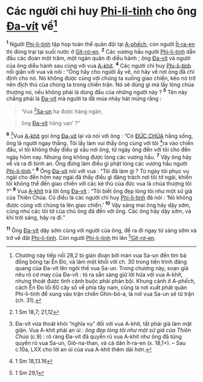 # Các người chỉ huy [Phi-li-tinh]() cho ông [Đa-vít]() về[^1-8f833b34-cb3f-4d95-811f-d36a33c0b04b]
<sup><b>1</b></sup> Người [Phi-li-tinh]() tập họp toàn thể quân đội tại [A-phếch](), còn người [Ít-ra-en]() thì đóng trại tại suối nước ở [Gít-rơ-en](). <sup><b>2</b></sup> Các vương hầu người [Phi-li-tinh]() dẫn đầu các đoàn một trăm, một ngàn quân đi diễu hành ; ông [Đa-vít]() và người của ông diễu hành sau cùng với vua [A-khít](). <sup><b>4</b></sup> Các người chỉ huy [Phi-li-tinh]() nổi giận với vua và nói : “Ông hãy cho người ấy về, nó hãy về nơi ông đã chỉ định cho nó. Nó không được cùng với chúng ta xuống giao chiến, kẻo nó trở nên địch thủ của chúng ta trong chiến trận. Nó sẽ dùng gì mà lấy lòng chúa thượng nó, nếu không phải là dùng đầu của những người này ? <sup><b>5</b></sup> Tên này chẳng phải là [Đa-vít]() mà người ta đã múa nhảy hát mừng rằng :


> ‘Vua [^1@-8f833b34-cb3f-4d95-811f-d36a33c0b04b][Sa-un]() hạ được hàng ngàn,
>


> ông [Đa-vít]() hàng vạn’ ?”
>

<sup><b>6</b></sup> [^3-8f833b34-cb3f-4d95-811f-d36a33c0b04b]Vua [A-khít]() gọi ông [Đa-vít]() lại và nói với ông : “Có [ĐỨC CHÚA]() hằng sống, ông là người ngay thẳng. Tôi lấy làm vui thấy ông cùng với tôi [^2@-8f833b34-cb3f-4d95-811f-d36a33c0b04b]ra vào chiến đấu, vì tôi không thấy điều gì xấu nơi ông, từ ngày ông đến với tôi cho đến ngày hôm nay. Nhưng ông không được lòng các vương hầu. <sup><b>7</b></sup> Vậy ông hãy về và ra đi bình an. Ông đừng làm điều gì phật lòng các vương hầu người [Phi-li-tinh]().” <sup><b>8</b></sup> Ông [Đa-vít]() nói với vua : “Tôi đã làm gì ? Từ ngày tôi phục vụ ngài cho đến hôm nay ngài đã thấy điều gì đáng trách nơi tôi tớ ngài, khiến tôi không thể đến giao chiến với các kẻ thù của đức vua là chúa thượng tôi ?” <sup><b>9</b></sup> Vua [A-khít]() trả lời ông [Đa-vít]() : “Tôi biết ông đẹp lòng tôi như một sứ giả của Thiên Chúa. Có điều là các người chỉ huy [Phi-li-tinh]() đã nói : ‘Nó không được cùng với chúng ta lên giao chiến.’ <sup><b>10</b></sup> Vậy sáng mai ông hãy dậy sớm, cũng như các tôi tớ của chủ ông đã đến với ông. Các ông hãy dậy sớm, và khi trời sáng, hãy ra đi.”

<sup><b>11</b></sup> Ông [Đa-vít]() dậy sớm cùng với người của ông, để ra đi ngay từ sáng sớm và trở về đất [Phi-li-tinh](). Còn người [Phi-li-tinh]() thì lên [^3@-8f833b34-cb3f-4d95-811f-d36a33c0b04b][Gít-rơ-en]().

[^1-8f833b34-cb3f-4d95-811f-d36a33c0b04b]: Chương này tiếp nối 28,2 bị gián đoạn bởi màn vua Sa-un đến tìm bà đồng bóng tại Ên Đo, và làm một khối với ch. 30 trong tiến trình đăng quang của Đa-vít lên ngôi thế vua Sa-un. Trong chương này, soạn giả nêu rõ cơ may của Đa-vít : tỏ ra sẵn sàng giữ lời hứa với vua A-khít, nhưng thoát được tình cảnh buộc phải phản bội. Khung cảnh ở *A-phếch*, cách Ên Đo lối 60 cây số về phía tây nam, cũng là nơi xuất phát quân Phi-li-tinh để xung vào trận chiến Ghin-bô-a, là nơi vua Sa-un sẽ tử trận (ch. 31).
[^3-8f833b34-cb3f-4d95-811f-d36a33c0b04b]: Đa-vít vừa thoát khỏi “nghĩa vụ” đối với vua A-khít, tất phải giả làm mặt giận. Vua A-khít phải an ủi : *ông đẹp lòng tôi như một sứ giả của Thiên Chúa* (c.9) : rõ ràng Đa-vít đã quyến rũ vua A-khít như ông đã từng quyến rũ vua Sa-un, Giô-na-than, và cả dân Ít-ra-en (x. 18,1+). – Sau c.10a, LXX cho lời an ủi của vua A-khít thêm dài hơn.
[^1@-8f833b34-cb3f-4d95-811f-d36a33c0b04b]: 1 Sm 18,7; 21,12
[^2@-8f833b34-cb3f-4d95-811f-d36a33c0b04b]: 1 Sm 18,13.16
[^3@-8f833b34-cb3f-4d95-811f-d36a33c0b04b]: 1 Sm 29,1